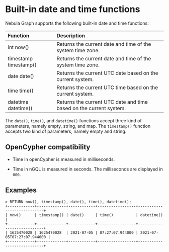 # Built-in date and time functions

Nebula Graph supports the following built-in date and time functions:

| Function              | Description                                                        |
|:--                    |:--                                                                 |
| int now()             | Returns the current date and time of the system time zone.         |
| timestamp timestamp() | Returns the current date and time of the system time zone.         |
| date date()           | Returns the current UTC date based on the current system.          |
| time time()           | Returns the current UTC time based on the current system.          |
| datetime datetime()   | Returns the current UTC date and time based on the current system. |

The `date()`, `time()`, and `datetime()` functions accept three kind of parameters, namely empty, string, and map. The `timestamp()` function accepts two kind of parameters, namely empty and string.

## OpenCypher compatibility

* Time in openCypher is measured in milliseconds.

* Time in nGQL is measured in seconds. The milliseconds are displayed in `000`.

## Examples

```ngql
> RETURN now(), timestamp(), date(), time(), datetime();
+------------+-------------+------------+-----------------+----------------------------+
| now()      | timestamp() | date()     | time()          | datetime()                 |
+------------+-------------+------------+-----------------+----------------------------+
| 1625470028 | 1625470028  | 2021-07-05 | 07:27:07.944000 | 2021-07-05T07:27:07.944000 |
+------------+-------------+------------+-----------------+----------------------------+
```
